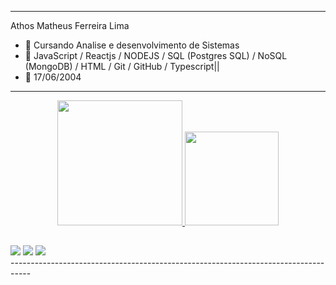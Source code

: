 -----------------------------------------------------------------------------------
Athos Matheus Ferreira Lima

- 🌱 Cursando Analise e desenvolvimento de Sistemas
- 🔭 JavaScript / Reactjs /  NODEJS / SQL (Postgres SQL) / NoSQL (MongoDB) / HTML / Git / GitHub / Typescript||
- 🤔 17/06/2004
----------------------------------------------------
<div align="center">
  <a href="https://github.com/pysicoo">
  <img height="200em" src="https://github-readme-stats.vercel.app/api?username=pysicoo&show_icons=true&theme=dark&include_all_commits=true&count_private=true"/>
  <img height="150em" src="https://github-readme-stats.vercel.app/api/top-langs/?username=pysicoo&layout=compact&langs_count=7&theme=dark"/>
</div>
    
   ##
 
<div> 
  <a href="https://www.linkedin.com/in/athos-matheus-306ba2233/"_blank"><img src="https://img.shields.io/badge/-LinkedIn-%230077B5?style=for-the-badge&logo=linkedin&logoColor=white" target="_blank"></a> 
  <a href = "mailto:athosm240@gmail.com"><img src="https://img.shields.io/badge/-Gmail-%23333?style=for-the-badge&logo=gmail&logoColor=white" target="_blank"></a>
  <a href = "https://www.tiktok.com/@athosmat"><img src="https://img.shields.io/badge/TikTok-000000?style=for-the-badge&logo=tiktok&logoColor=white" target="_blank"></a>
  
</div>
-----------------------------------------------------------------------------------
